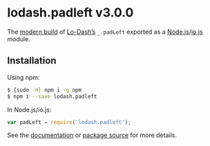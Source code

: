 # lodash.padleft v3.0.0

The [modern build](https://github.com/lodash/lodash/wiki/Build-Differences) of [Lo-Dash’s](https://lodash.com/) `_.padLeft` exported as a [Node.js](http://nodejs.org/)/[io.js](https://iojs.org/) module.

## Installation

Using npm:

```bash
$ {sudo -H} npm i -g npm
$ npm i --save lodash.padleft
```

In Node.js/io.js:

```js
var padLeft = require('lodash.padleft');
```

See the [documentation](https://lodash.com/docs#padLeft) or [package source](https://github.com/lodash/lodash/blob/3.0.0-npm-packages/lodash.padleft) for more details.
